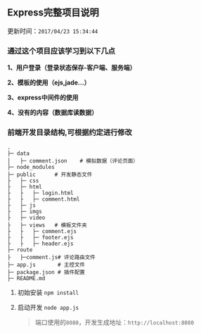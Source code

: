 ## Express完整项目说明

更新时间：`2017/04/23 15:34:44 ` 

### 通过这个项目应该学习到以下几点
    
**1、用户登录（登录状态保存-客户端、服务端）**

**2、模板的使用（ejs,jade...）**

**3、express中间件的使用**

**4、没有的内容（数据库读数据）**

### 前端开发目录结构,可根据约定进行修改

    . 
    ├─ data
    │   ├─ comment.json    # 模拟数据（评论页面）
    ├─ node_modules
    ├─ public      # 开发静态文件
    ├   ├─ css
    ├   ├─ html
    ├   ├   ├─ login.html
    ├   ├   ├─ comment.html
    ├   ├─ js
    ├   ├─ imgs
    ├   ├─ video
    ├   ├─ views   # 模板文件夹
    ├   ├   ├─ comment.ejs 
    ├   ├   ├─ footer.ejs
    ├   ├   ├─ header.ejs
    ├─ route
    ├   ├─comment.js# 评论路由文件 
    ├─ app.js       # 主控文件
    ├─ package.json # 插件配置
    ├─ README.md       



1. 初始安装 `npm install`

2. 启动开发 `node app.js`

	> 端口使用的`8080`，开发生成地址：`http://localhost:8080`
